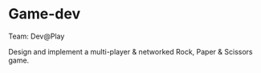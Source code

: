 # Game-dev
Team: Dev@Play

Design and implement a multi-player & networked Rock, Paper & Scissors game. 
